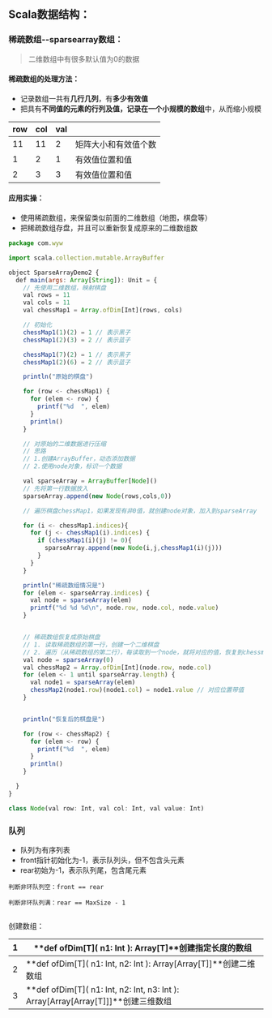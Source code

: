 ## Scala数据结构：

### 稀疏数组--sparsearray数组：

> 二维数组中有很多默认值为0的数据

#### 稀疏数组的处理方法：

- 记录数组一共有**几行几列**，有**多少有效值**
- 把具有**不同值的元素的行列及值，记录在一个小规模的数组**中，从而缩小规模

| row  | col  | val  |                      |
| ---- | ---- | ---- | -------------------- |
| 11   | 11   | 2    | 矩阵大小和有效值个数 |
| 1    | 2    | 1    | 有效值位置和值       |
| 2    | 3    | 3    | 有效值位置和值       |

#### 应用实操：

- 使用稀疏数组，来保留类似前面的二维数组（地图，棋盘等）
- 把稀疏数组存盘，并且可以重新恢复成原来的二维数组数

```js
package com.wyw

import scala.collection.mutable.ArrayBuffer

object SparseArrayDemo2 {
  def main(args: Array[String]): Unit = {
    // 先使用二维数组，映射棋盘
    val rows = 11
    val cols = 11
    val chessMap1 = Array.ofDim[Int](rows, cols)

    // 初始化
    chessMap1(1)(2) = 1 // 表示黑子
    chessMap1(2)(3) = 2 // 表示蓝子

    chessMap1(7)(2) = 1 // 表示黑子
    chessMap1(2)(6) = 2 // 表示蓝子

    println("原始的棋盘")

    for (row <- chessMap1) {
      for (elem <- row) {
        printf("%d  ", elem)
      }
      println()
    }

    // 对原始的二维数据进行压缩
    // 思路
    // 1.创建ArrayBuffer，动态添加数据
    // 2.使用node对象，标识一个数据

    val sparseArray = ArrayBuffer[Node]()
    // 先将第一行数据放入
    sparseArray.append(new Node(rows,cols,0))

    // 遍历棋盘chessMap1，如果发现有非0值，就创建node对象，加入到sparseArray

    for (i <- chessMap1.indices){
      for (j <- chessMap1(i).indices) {
        if (chessMap1(i)(j) != 0){
          sparseArray.append(new Node(i,j,chessMap1(i)(j)))
        }
      }
    }

    println("稀疏数组情况是")
    for (elem <- sparseArray.indices) {
      val node = sparseArray(elem)
      printf("%d %d %d\n", node.row, node.col, node.value)
    }


    // 稀疏数组恢复成原始棋盘
    // 1. 读取稀疏数组的第一行，创建一个二维棋盘
    // 2. 遍历（从稀疏数组的第二行），每读取到一个node，就将对应的值，恢复到chessmap2
    val node = sparseArray(0)
    val chessMap2 = Array.ofDim[Int](node.row, node.col)
    for (elem <- 1 until sparseArray.length) {
      val node1 = sparseArray(elem)
      chessMap2(node1.row)(node1.col) = node1.value // 对应位置带值
    }


    println("恢复后的棋盘是")

    for (row <- chessMap2) {
      for (elem <- row) {
        printf("%d  ", elem)
      }
      println()
    }

  }
}

class Node(val row: Int, val col: Int, val value: Int)

```



### 队列

- 队列为有序列表
- front指针初始化为-1，表示队列头，但不包含头元素
- rear初始为-1，表示队列尾，包含尾元素

`判断非环队列空：front == rear`

`判断非环队列满：rear == MaxSize - 1`

```js

```

创建数组：

| 1    | **def ofDim[T]( n1: Int ): Array[T]**创建指定长度的数组      |
| ---- | ------------------------------------------------------------ |
| 2    | **def ofDim[T]( n1: Int, n2: Int ): Array[Array[T]]**创建二维数组 |
| 3    | **def ofDim[T]( n1: Int, n2: Int, n3: Int ): Array[Array[Array[T]]]**创建三维数组 |